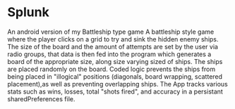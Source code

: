 # Splunk
An android version of my Battleship type game
A battleship style game where the player clicks on a grid to try and sink the hidden enemy ships.
The size of the board and the amount of attempts are set by the user via radio groups, that data is then fed into the program which generates a board of the 
appropriate size, along size varying sized of ships. The ships are placed randomly on the board. Coded logic prevents the ships from being placed in "illogical"
positions (diagonals, board wrapping, scattered placement),as well as preventing overlapping ships.
The App tracks various stats such as wins, losses, total "shots fired", and accuracy in a persistant sharedPreferences file.
